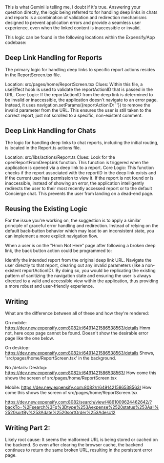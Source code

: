 
This is what Gemini is telling me, I doubt if it's true.
Answering your question directly, the logic being referred to for handling deep links in chats and reports is a combination of validation and redirection mechanisms designed to prevent application errors and provide a seamless user experience, even when the linked content is inaccessible or invalid.

This logic can be found in the following locations within the Expensify/App codebase:

## Deep Link Handling for Reports
The primary logic for handling deep links to specific report actions resides in the ReportScreen.tsx file.

Location: src/pages/home/ReportScreen.tsx
Clues: Within this file, a useEffect hook is used to validate the reportActionID that is passed in the URL.
Core Logic: If the reportActionID from the deep link is determined to be invalid or inaccessible, the application doesn't navigate to an error page. Instead, it uses navigation.setParams({reportActionID: ''}) to remove the invalid parameter from the URL. This ensures the user is still taken to the correct report, just not scrolled to a specific, non-existent comment.
## Deep Link Handling for Chats
The logic for handling deep links to chat reports, including the initial routing, is located in the Report.ts actions file.

Location: src/libs/actions/Report.ts
Clues: Look for the openReportFromDeepLink function. This function is triggered when the application is opened via a deep link to a report.
Core Logic: This function checks if the report associated with the reportID in the deep link exists and if the current user has permission to view it. If the report is not found or is inaccessible, instead of showing an error, the application intelligently redirects the user to their most recently accessed report or to the default Concierge chat. This prevents the user from landing on a dead-end page.
## Reusing the Existing Logic
For the issue you're working on, the suggestion is to apply a similar principle of graceful error handling and redirection. Instead of relying on the default back-button behavior which may lead to an inconsistent state, you can implement a more explicit navigation flow.

When a user is on the "Hmm Not Here" page after following a broken deep link, the back button action could be programmed to:

Identify the intended report from the original deep link URL.
Navigate the user directly to that report, clearing out any invalid parameters (like a non-existent reportActionID).
By doing so, you would be replicating the existing pattern of sanitizing the navigation state and ensuring the user is always directed to a valid and accessible view within the application, thus providing a more robust and user-friendly experience.


## Writing

What are the difference between all of these and how they're rendered:

On mobile:
https://dev.new.expensify.com:8082/r/6491421586538563/details
Hmm not, here oops page cannot be found.
Doesn't show the desirable error page like the one below.



On desktop:
https://dev.new.expensify.com:8082/r/6491421586538563/details
Shows, 'src/pages/home/ReportScreen.tsx' in the background.



No /details:
Desktop:
https://dev.new.expensify.com:8082/r/6491421586538563/
How come this shows the screen of 
src/pages/home/ReportScreen.tsx

Mobile:
https://dev.new.expensify.com:8082/r/6491421586538563/
How come this shows the screen of 
src/pages/home/ReportScreen.tsx



https://dev.new.expensify.com:8082/search/view/4861009624462642/?backTo=%2Fsearch%3Fq%3Dtype%253Aexpense%2520status%253Aall%2520sortBy%253Adate%2520sortOrder%253Adesc12




## Writing Part 2:

Likely root cause:
It seems the malformed URL is being stored or cached on the backend. So even after clearing the browser cache, the backend continues to return the same broken URL, resulting in the persistent error page.


